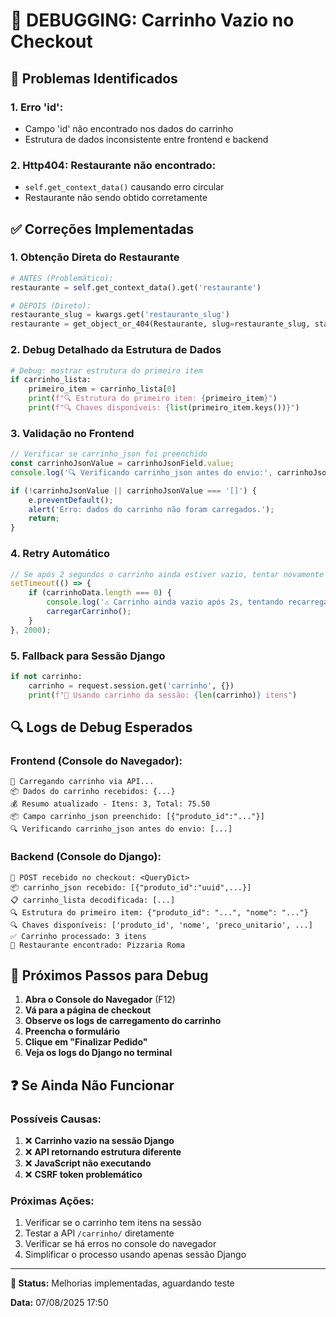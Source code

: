 # 🔧 DEBUGGING: Carrinho Vazio no Checkout

## 🚨 **Problemas Identificados**

### 1. **Erro 'id'**: 
- Campo 'id' não encontrado nos dados do carrinho
- Estrutura de dados inconsistente entre frontend e backend

### 2. **Http404: Restaurante não encontrado**:
- `self.get_context_data()` causando erro circular
- Restaurante não sendo obtido corretamente

## ✅ **Correções Implementadas**

### 1. **Obtenção Direta do Restaurante**
```python
# ANTES (Problemático):
restaurante = self.get_context_data().get('restaurante')

# DEPOIS (Direto):
restaurante_slug = kwargs.get('restaurante_slug')
restaurante = get_object_or_404(Restaurante, slug=restaurante_slug, status='ativo')
```

### 2. **Debug Detalhado da Estrutura de Dados**
```python
# Debug: mostrar estrutura do primeiro item
if carrinho_lista:
    primeiro_item = carrinho_lista[0]
    print(f"🔍 Estrutura do primeiro item: {primeiro_item}")
    print(f"🔍 Chaves disponíveis: {list(primeiro_item.keys())}")
```

### 3. **Validação no Frontend**
```javascript
// Verificar se carrinho_json foi preenchido
const carrinhoJsonValue = carrinhoJsonField.value;
console.log('🔍 Verificando carrinho_json antes do envio:', carrinhoJsonValue);

if (!carrinhoJsonValue || carrinhoJsonValue === '[]') {
    e.preventDefault();
    alert('Erro: dados do carrinho não foram carregados.');
    return;
}
```

### 4. **Retry Automático**
```javascript
// Se após 2 segundos o carrinho ainda estiver vazio, tentar novamente
setTimeout(() => {
    if (carrinhoData.length === 0) {
        console.log('⚠️ Carrinho ainda vazio após 2s, tentando recarregar...');
        carregarCarrinho();
    }
}, 2000);
```

### 5. **Fallback para Sessão Django**
```python
if not carrinho:
    carrinho = request.session.get('carrinho', {})
    print(f"🔄 Usando carrinho da sessão: {len(carrinho)} itens")
```

## 🔍 **Logs de Debug Esperados**

### **Frontend (Console do Navegador):**
```
🛒 Carregando carrinho via API...
📦 Dados do carrinho recebidos: {...}
💰 Resumo atualizado - Itens: 3, Total: 75.50
📦 Campo carrinho_json preenchido: [{"produto_id":"..."}]
🔍 Verificando carrinho_json antes do envio: [...]
```

### **Backend (Console do Django):**
```
🛒 POST recebido no checkout: <QueryDict>
📦 carrinho_json recebido: [{"produto_id":"uuid",...}]
📋 carrinho_lista decodificada: [...]
🔍 Estrutura do primeiro item: {"produto_id": "...", "nome": "..."}
🔍 Chaves disponíveis: ['produto_id', 'nome', 'preco_unitario', ...]
✅ Carrinho processado: 3 itens
🏪 Restaurante encontrado: Pizzaria Roma
```

## 🧪 **Próximos Passos para Debug**

1. **Abra o Console do Navegador** (F12)
2. **Vá para a página de checkout**
3. **Observe os logs de carregamento do carrinho**
4. **Preencha o formulário**
5. **Clique em "Finalizar Pedido"**
6. **Veja os logs do Django no terminal**

## ❓ **Se Ainda Não Funcionar**

### **Possíveis Causas:**
1. ❌ **Carrinho vazio na sessão Django**
2. ❌ **API retornando estrutura diferente**
3. ❌ **JavaScript não executando**
4. ❌ **CSRF token problemático**

### **Próximas Ações:**
1. Verificar se o carrinho tem itens na sessão
2. Testar a API `/carrinho/` diretamente
3. Verificar se há erros no console do navegador
4. Simplificar o processo usando apenas sessão Django

---

**🚀 Status:** Melhorias implementadas, aguardando teste

**Data:** 07/08/2025 17:50
